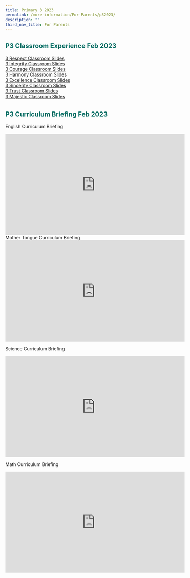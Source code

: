 ```yaml
---
title: Primary 3 2023
permalink: /more-information/For-Parents/p32023/
description: ""
third_nav_title: For Parents
---
```

<b style="color:#016C62; font-size:20px; line-height: 3;">P3 Classroom Experience Feb 2023</b><br>
[3 Respect Classroom Slides](/files/3%20Respect%20FT%20Slides.pdf)<br>
[3 Integrity Classroom Slides](/files/3%20Integrity%20FT%20Slides.pdf)<br>
[3 Courage Classroom Slides](/files/3%20Courage%20FT%20Slides%20V2.pdf)<br>
[3 Harmony Classroom Slides](/files/3%20Harmony%20FT%20Slides.pdf)<br>
[3 Excellence Classroom Slides](/files/3%20Excellence%20FT%20Slides.pdf)<br>
[3 Sincerity Classroom Slides](/files/3%20Sincerity%20FT%20Slides.pdf)<br>
[3 Trust Classroom Slides](/files/3%20Trust%20FT%20Slides.pdf)<br>
[3 Majestic Classroom Slides](/files/3%20Majestic%20FT%20Slides.pdf) <br>
<br>
<b style="color:#016C62; font-size:20px; line-height: 3;">P3 Curriculum Briefing Feb 2023</b><br>
English Curriculum Briefing <br>
<iframe width="560" height="315" src="https://www.youtube.com/embed/LKTp3C1-SsY" title="YouTube video player" frameborder="0" allow="accelerometer; autoplay; clipboard-write; encrypted-media; gyroscope; picture-in-picture; web-share" allowfullscreen></iframe>
Mother Tongue Curriculum Briefing <br>
<iframe width="560" height="315" src="https://www.youtube.com/embed/CacjRMxucdQ" title="YouTube video player" frameborder="0" allow="accelerometer; autoplay; clipboard-write; encrypted-media; gyroscope; picture-in-picture; web-share" allowfullscreen></iframe>

Science Curriculum Briefing <br>
<iframe width="560" height="315" src="https://www.youtube.com/embed/pvQBV2WjOf0" title="YouTube video player" frameborder="0" allow="accelerometer; autoplay; clipboard-write; encrypted-media; gyroscope; picture-in-picture; web-share" allowfullscreen></iframe> 

Math Curriculum Briefing <br>
<iframe width="560" height="315" src="https://www.youtube.com/embed/G_l4OQ5tUAs" title="YouTube video player" frameborder="0" allow="accelerometer; autoplay; clipboard-write; encrypted-media; gyroscope; picture-in-picture; web-share" allowfullscreen></iframe>